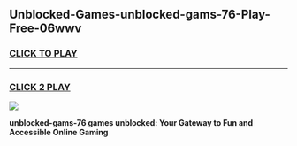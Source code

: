 
## Unblocked-Games-unblocked-gams-76-Play-Free-06wwv
<h3>
<a href="https://premium76.site?title=unblocked-gams-76&ref=18A1">CLICK TO PLAY</a></h3>
<hr>

<h3>
<a href="https://premium76.site?title=unblocked-gams-76&ref=18A1">CLICK 2 PLAY</a>
  
</h3>

<a href="https://premium76.site?title=unblocked-gams-76&ref=18A1"><img src="https://clearcache.store/games.png"></a>


**unblocked-gams-76 games unblocked: Your Gateway to Fun and Accessible Online Gaming**
